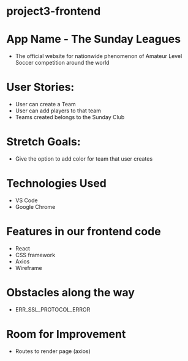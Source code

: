 # project3-frontend

# App Name - The Sunday Leagues 

- The official website for nationwide phenomenon of Amateur Level Soccer competition around the world

# User Stories:

- User can create a Team
- User can add players to that team
- Teams created belongs to the Sunday Club 

# Stretch Goals:

- Give the option to add color for team that user creates 

# Technologies Used 

- VS Code
- Google Chrome

# Features in our frontend code 

- React 
- CSS framework
- Axios
- Wireframe 

# Obstacles along the way

-  ERR_SSL_PROTOCOL_ERROR

# Room for Improvement 

- Routes to render page (axios)





